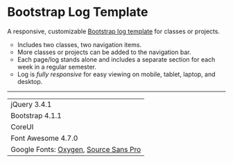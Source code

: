 # Bootstrap Log Template
A responsive, customizable <a href="https://jillmplatts.com/bootstraplogtemplate/" target="_blank">Bootstrap log template</a> for classes or projects.

<ul style="list-style-type:circle">
  <li>Includes two classes, two navigation items.</li>
  <li>More classes or projects can be added to the navigation bar.</li>
  <li>Each page/log stands alone and includes a separate section for each week in a regular semester.</li>
  <li>Log is <i>fully responsive</i> for easy viewing on mobile, tablet, laptop, and desktop.</li>
</ul>

***

<table style="width:100%">
  <tr>
    <td>jQuery 3.4.1</td>
  </tr>
  <tr>
    <td>Bootstrap 4.1.1</td>
  </tr>
  <tr>
    <td>CoreUI</td>
  </tr>
  <tr>
    <td>Font Awesome 4.7.0</td>
  </tr>
  <tr>
    <td>Google Fonts: <a href="https://fonts.google.com/specimen/Oxygen" target="_blank">Oxygen</a>, <a     href="https://fonts.google.com/specimen/Source+Sans+Pro" target="_blank">Source Sans Pro</a></td>
  </tr>
</table>
